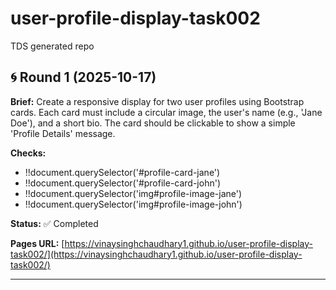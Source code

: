 # user-profile-display-task002
TDS generated repo


## 🌀 Round 1 (2025-10-17)

**Brief:** Create a responsive display for two user profiles using Bootstrap cards. Each card must include a circular image, the user's name (e.g., 'Jane Doe'), and a short bio. The card should be clickable to show a simple 'Profile Details' message.

**Checks:**
- !!document.querySelector('#profile-card-jane')
- !!document.querySelector('#profile-card-john')
- !!document.querySelector('img#profile-image-jane')
- !!document.querySelector('img#profile-image-john')

**Status:** ✅ Completed

**Pages URL:** [https://vinaysinghchaudhary1.github.io/user-profile-display-task002/](https://vinaysinghchaudhary1.github.io/user-profile-display-task002/)

---
